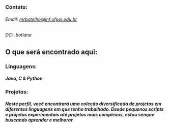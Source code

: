  
### Contato: 
###### Email: mrbotelho@inf.ufpel.edu.br 
###### DC: .botlane

## O que será encontrado aqui: 
### Linguagens: 
##### Java, C & Python
### Projetos:
##### Neste perfil, você encontrará uma coleção diversificada de projetos em diferentes linguagens em que tenho trabalhado. Desde pequenos scripts e projetos experimentais até projetos mais complexos, estou sempre buscando aprender e melhorar.
